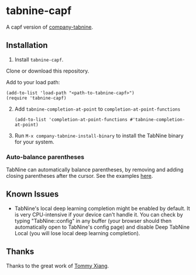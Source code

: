 # tabnine-capf

A capf version of [company-tabnine](https://github.com/TommyX12/company-tabnine).

## Installation

1. Install `tabnine-capf`.

Clone or download this repository.

Add to your load path:

```emacs
(add-to-list 'load-path "<path-to-tabnine-capf>")
(require 'tabnine-capf)
```

2. Add `tabnine-completion-at-point` to `completion-at-point-functions`
   ```emacs
   (add-to-list 'completion-at-point-functions #'tabnine-completion-at-point)
   ```

3. Run `M-x company-tabnine-install-binary` to install the TabNine binary for your system.

### Auto-balance parentheses

TabNine can automatically balance parentheses, by removing and adding closing parentheses after the cursor. See the examples [here](https://github.com/zxqfl/TabNine/blob/master/HowToWriteAClient.md).

## Known Issues

- TabNine's local deep learning completion might be enabled by default. It is very CPU-intensive if your device can't handle it. You can check by typing "TabNine::config" in any buffer (your browser should then automatically open to TabNine's config page) and disable Deep TabNine Local (you will lose local deep learning completion).

## Thanks

Thanks to the great work of [Tommy Xiang](https://github.com/TommyX12).
